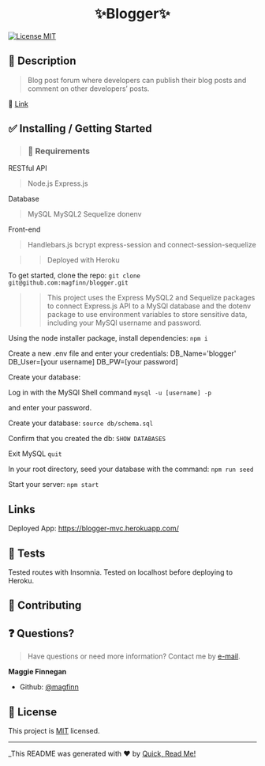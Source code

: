 <h1 align="center">✨Blogger✨</h1>

<p>
<a href="https://opensource.org/licenses/MIT">
<img alt = "License MIT" src="https://img.shields.io/badge/license-MIT-success.svg" target="_blank" /></a>
</p>

## 📜 Description

> Blog post forum where developers can publish their blog posts and comment on other developers’ posts. 

🔗 <a href = 'https://blogger-mvc.herokuapp.com/'>Link</a>

## ✅ Installing / Getting Started

> ### 🧰 Requirements

RESTful API
> Node.js
> Express.js 

Database
> MySQL
> MySQL2
> Sequelize
> donenv

Front-end
> Handlebars.js
> bcrypt
> express-session and connect-session-sequelize

>> Deployed with Heroku

To get started, clone the repo:
`git clone git@github.com:magfinn/blogger.git`

> > This project uses the Express MySQL2 and Sequelize packages to connect Express.js API to a MySQl database and the dotenv package to use environment variables to store sensitive data, including your MySQl username and password.

Using the node installer package, install dependencies:
`npm i`

Create a new .env file and enter your credentials:
DB_Name='blogger'
DB_User=[your username]
DB_PW=[your password]

Create your database:

Log in with the MySQl Shell command
`mysql -u [username] -p`

and enter your password.

Create your database:
`source db/schema.sql`

Confirm that you created the db:
`SHOW DATABASES`

Exit MySQL `quit`

In your root directory, seed your database with the command:
`npm run seed`

Start your server:
`npm start`

## Links

Deployed App: https://blogger-mvc.herokuapp.com/

## 🚥 Tests

Tested routes with Insomnia. Tested on localhost before deploying to Heroku. 

## 🤝 Contributing

## ❓ Questions?

> Have questions or need more information? Contact me by <a href='mailto:magfin@github.com'>e-mail</a>.

**Maggie Finnegan**

- Github: [@magfinn](https://github.com/magfinn)

## 📝 License

This project is [MIT](https://opensource.org/licenses/MIT) licensed.

---

\_This README was generated with ❤️ by [Quick, Read Me!](https://github.com/magfinn/Quick-README-)
